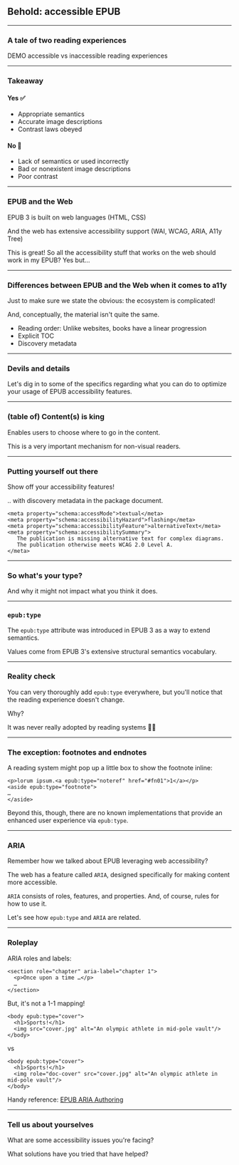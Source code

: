 ## Behold: accessible EPUB

---

### A tale of two reading experiences

DEMO accessible vs inaccessible reading experiences

---

### Takeaway


#### Yes ✅

- Appropriate semantics
- Accurate image descriptions
- Contrast laws obeyed

#### No 🚫

- Lack of semantics or used incorrectly
- Bad or nonexistent image descriptions
- Poor contrast

---

### EPUB and the Web

EPUB 3 is built on web languages (HTML, CSS)

And the web has extensive accessibility support (WAI, WCAG, ARIA, A11y Tree)

This is great! So all the accessibility stuff that works on the web should work in my EPUB? Yes but...

---

### Differences between EPUB and the Web when it comes to a11y

Just to make sure we state the obvious: the ecosystem is complicated!

And, conceptually, the material isn't quite the same.

  - Reading order: Unlike websites, books have a linear progression
  - Explicit TOC
  - Discovery metadata

---

### Devils and details

Let's dig in to some of the specifics regarding what you can do to optimize your usage of EPUB accessibility features.

---

### (table of) Content(s) is king

Enables users to choose where to go in the content.

This is a very important mechanism for non-visual readers.

---

### Putting yourself out there

Show off your accessibility features!

.. with discovery metadata in the package document.

    <meta property="schema:accessMode">textual</meta>
    <meta property="schema:accessibilityHazard">flashing</meta>
    <meta property="schema:accessibilityFeature">alternativeText</meta>
    <meta property="schema:accessibilitySummary">
       The publication is missing alternative text for complex diagrams.
       The publication otherwise meets WCAG 2.0 Level A.
    </meta>


---

### So what's your type?

And why it might not impact what you think it does.

---

### `epub:type`

The `epub:type` attribute was introduced in EPUB 3 as a way to extend semantics.

Values come from EPUB 3's extensive structural semantics vocabulary.

---

### Reality check

You can very thoroughly add `epub:type` everywhere, but you'll notice that the reading experience doesn't change.

Why?

It was never really adopted by reading systems 🤷‍♀️

---

### The exception: footnotes and endnotes

A reading system might pop up a little box to show the footnote inline:

    <p>lorum ipsum.<a epub:type="noteref" href="#fn01">1</a></p>
    <aside epub:type="footnote">
    …
    </aside>

Beyond this, though, there are no known implementations that provide an enhanced user experience via `epub:type`.

---

### ARIA

Remember how we talked about EPUB leveraging web accessibility?

The web has a feature called `ARIA`, designed specifically for making content more accessible.

`ARIA` consists of roles, features, and properties. And, of course, rules for how to use it.

Let's see how `epub:type` and `ARIA` are related.

---

### Roleplay

ARIA roles and labels:

    <section role="chapter" aria-label="chapter 1">
      <p>Once upon a time …</p>
      …
    </section>

But, it's not a 1-1 mapping!

    <body epub:type="cover">
      <h1>Sports!</h1>
      <img src="cover.jpg" alt="An olympic athlete in mid-pole vault"/>
    </body>

vs

    <body epub:type="cover">
      <h1>Sports!</h1>
      <img role="doc-cover" src="cover.jpg" alt="An olympic athlete in mid-pole vault"/>
    </body>


Handy reference: [EPUB ARIA Authoring](https://idpf.github.io/epub-guides/epub-aria-authoring/)

---

### Tell us about yourselves

What are some accessibility issues you're facing?

What solutions have you tried that have helped?
